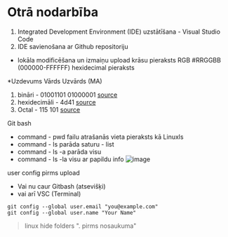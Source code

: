 # Otrā nodarbība
1. Integrated Development Environment (IDE) uzstātīšana - Visual Studio Code
2. IDE savienošana ar Github repositoriju
  + lokāla modificēšana un izmaiņu upload
krāsu pieraksts RGB
#RRGGBB (000000-FFFFFF) hexidecimal pieraksts

*Uzdevums
Vārds Uzvārds (MA)
1. bināri - 01001101 01000001 [source](https://github.com/llprotosll/Javascript_kursi/tree/main/Class_01_20220502)
2. hexidecimāli - 4d41 [source](https://www.online-toolz.com/tools/text-hex-convertor.php)
3. Octal - 115 101 [source](https://cryptii.com/pipes/text-octal)

Git bash
 - command - pwd
failu atrašanās vieta
pieraksts kā Linuxls
 - command - ls
 parāda saturu - list
 - command - ls -a
 parāda visu
 - command - ls -la
 visu ar papildu info
![image](https://user-images.githubusercontent.com/38009737/167460617-86c724c1-f422-43ef-a654-d1d64b0a81d2.png)

user config pirms upload  
 - Vai nu caur Gitbash (atsevišķi)
 - vai arī VSC (Terminal)
 
```
git config --global user.email "you@example.com"
git config --global user.name "Your Name"
```
>linux hide folders ". pirms nosaukuma"
